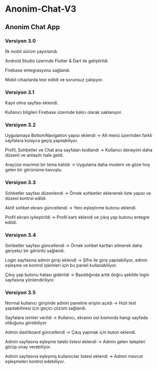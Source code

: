 # Anonim-Chat-V3
## Anonim Chat App

### Versiyon 3.0

İlk mobil sürüm yayınlandı.

Android Studio üzerinde Flutter & Dart ile geliştirildi.

Firebase entegrasyonu sağlandı.

Mobil cihazlarda test edildi ve sorunsuz çalışıyor.

### Versiyon 3.1

Kayıt olma sayfası eklendi.

Kullanıcı bilgileri Firebase üzerinde kalıcı olarak saklanıyor.

### Versiyon 3.2

Uygulamaya BottomNavigation yapısı eklendi → Alt menü üzerinden farklı sayfalara kolayca geçiş yapılabiliyor.

Profil, Sohbetler ve Chat ana sayfaları kodlandı → Kullanıcı deneyimi daha düzenli ve anlaşılır hale geldi.

Arayüze mavimsi bir tema katıldı → Uygulama daha modern ve göze hoş gelen bir görünüme kavuştu.

### Versiyon 3.3

Sohbetler sayfası düzenlendi → Örnek sohbetler eklenerek liste yapısı ve düzeni kontrol edildi.

Aktif sohbet ekranı güncellendi → Yeni eşleştirme butonu eklendi.

Profil ekranı iyileştirildi → Profil kartı eklendi ve çıkış yap butonu entegre edildi.

### Versiyon 3.4

Sohbetler sayfası güncellendi → Örnek sohbet kartları silinerek daha gerçekçi bir görüntü sağlandı.

Login sayfasına admin girişi eklendi → Şifre ile giriş yapılabiliyor, admin eşleşme ve kontrol işlemleri için bu paneli kullanabiliyor.

Çıkış yap butonu hatası giderildi → Basıldığında artık doğru şekilde login sayfasına yönlendiriliyor.

### Versiyon 3.5

Normal kullanıcı girişinde admin paneline erişim açıldı → Hızlı test yapılabilmesi için geçici çözüm sağlandı.

Sayfalara isimler verildi → Kullanıcı, ekranın üst kısmında hangi sayfada olduğunu görebiliyor.

Admin dashboard güncellendi → Çıkış yapmak için buton eklendi.

Admin sayfasına eşleşme talebi listesi eklendi → Admin gelen talepleri görüp onay verebiliyor.

Admin sayfasına eşleşmiş kullanıcılar listesi eklendi → Admin mevcut eşleşmeleri kontrol edebiliyor.
